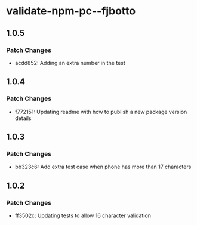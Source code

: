 # validate-npm-pc--fjbotto

## 1.0.5

### Patch Changes

- acdd852: Adding an extra number in the test

## 1.0.4

### Patch Changes

- f772151: Updating readme with how to publish a new package version details

## 1.0.3

### Patch Changes

- bb323c6: Add extra test case when phone has more than 17 characters

## 1.0.2

### Patch Changes

- ff3502c: Updating tests to allow 16 character validation
